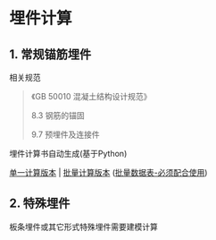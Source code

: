 # 埋件计算

## 1. 常规锚筋埋件

相关规范

> 《GB 50010 混凝土结构设计规范》
>
> 8.3 钢筋的锚固
>
> 9.7 预埋件及连接件

埋件计算书自动生成(基于Python)

[单一计算版本](py/MJ.py) | [批量计算版本](py/MJ-bat.py) ([批量数据表-必须配合使用](docs/maijian.xlsx))

## 2. 特殊埋件

板条埋件或其它形式特殊埋件需要建模计算